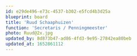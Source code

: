 ```yaml
---
id: e29de496-e73c-4537-b302-e5fcd4b3d25a
blueprint: board
title: 'Ruud Schaaphuizen'
function: 'Secretaris / Penningmeester'
photo: Ruud@2x.jpg
updated_by: 8d873b47-ad86-4fd3-9e95-27842ea80beb
updated_at: 1652861112
---
```

